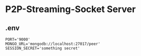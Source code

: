 # P2P-Streaming-Socket Server

## .env

```
PORT='9000'
MONGO_URL='mongodb://localhost:27017/peer'
SESSION_SECRET='something secret'
```
